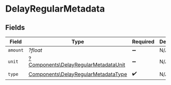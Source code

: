# DelayRegularMetadata


## Fields

| Field                                                                                       | Type                                                                                        | Required                                                                                    | Description                                                                                 |
| ------------------------------------------------------------------------------------------- | ------------------------------------------------------------------------------------------- | ------------------------------------------------------------------------------------------- | ------------------------------------------------------------------------------------------- |
| `amount`                                                                                    | *?float*                                                                                    | :heavy_minus_sign:                                                                          | N/A                                                                                         |
| `unit`                                                                                      | [?Components\DelayRegularMetadataUnit](../../Models/Components/DelayRegularMetadataUnit.md) | :heavy_minus_sign:                                                                          | N/A                                                                                         |
| `type`                                                                                      | [Components\DelayRegularMetadataType](../../Models/Components/DelayRegularMetadataType.md)  | :heavy_check_mark:                                                                          | N/A                                                                                         |